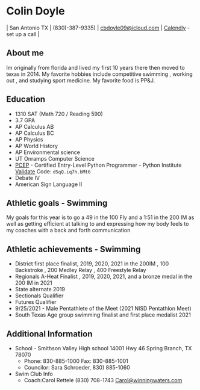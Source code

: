 # Colin Doyle

| San Antonio TX | (830)-387-9335) | cbdoyle09@icloud.com | [Calendly](calendly.com/cbdoyle) - set up a call |

## About me  

Im originally from florida and lived my first 10 years there then moved to texas in 2014. My favorite hobbies include competitive swimming , working out , and studying sport medicine. My favorite food is PP&J.

## Education

* 1310 SAT (Math 720 / Reading 590)
* 3.7 GPA
* AP Calculus AB
* AP Calculus BC
* AP Physics
* AP World History
* AP Environmental science
* UT Onramps Computer Science
* [PCEP](https://pythoninstitute.org/) - Certified Entry-Level Python Programmer - Python Institute  [Validate](https://verify.openedg.org/) Code: ```dSqQ.iq7h.bMt6```
* Debate IV
* American Sign Language II

## Athletic goals - Swimming

My goals for this year is to go a 49 in the 100 Fly and a 1:51 in the 200 IM as well as getting efficient at talking to and expressing how my body feels to my coaches with a back and forth communication

## Athletic achievements - Swimming

* District first place finalist, 2019, 2020, 2021 in the 200IM , 100 Backstroke , 200 Medley Relay , 400 Freestyle Relay
* Regionals A-Heat Finalist , 2019, 2020, 2021, and a bronze medal in the 200 IM in 2021
* State alternate 2019
* Sectionals Qualifier
* Futures Qualifier
* 9/25/2021 - Male Pentathlete of the Meet (2021 NISD Pentathlon Meet)
* South Texas Age group swimming finalist and first place medalist 2021

## Additional Information

* School - Smithson Valley High school 14001 Hwy 46 Spring Branch, TX 78070
    * Phone: 830-885-1000 Fax: 830-885-1001
    * Councilor: Sara Schroeder, 830) 885-1060
* Swim Club Info 
    * Coach:Carol Rettele (830) 708-1743 Carol@winningwaters.com   




